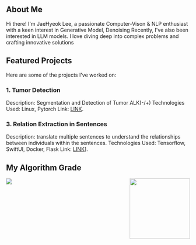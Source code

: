 ## About Me
Hi there! I'm JaeHyeok Lee, a passionate Computer-Vison & NLP enthusiast with a keen interest in Generative Model, Denoising
Recently, I've also been interested in LLM models.
I love diving deep into complex problems and crafting innovative solutions

## Featured Projects
Here are some of the projects I've worked on: 

### 1. Tumor Detection
Description: Segmentation and Detection of Tumor ALK(-/+)
Technologies Used: Linux, Pytorch
Link: [LINK](https://github.com/JaeHyeok-2/Medical-Image).

### 3. Relation Extraction in Sentences
Description: translate multiple sentences to understand the relationships between individuals within the sentences.
Technologies Used: Tensorflow, SwiftUI, Docker, Flask 
Link: [LINK](https://github.com/JaeHyeok-2/RelationApplication)].


## My Algorithm Grade
<img align='center' src="http://mazassumnida.wtf/api/v2/generate_badge?boj=dlwogurgur">

<img align='right' src="https://github-readme-stats.vercel.app/api?username=JaeHyeok-2" height="165">

